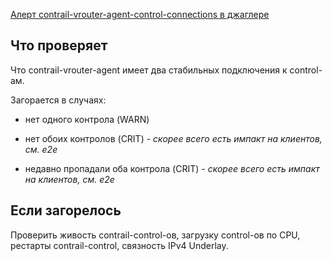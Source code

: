 [Алерт contrail-vrouter-agent-control-connections в джаглере](https://juggler.yandex-team.ru/aggregate_checks/?query=service%3Dcontrail-vrouter-agent-control-connections)

## Что проверяет

Что contrail-vrouter-agent имеет два стабильных подключения к control-ам.

Загорается в случаях:

- нет одного контрола (WARN)

- нет обоих контролов (CRIT) - *скорее всего есть импакт на клиентов, см. e2e*

- недавно пропадали оба контрола (CRIT) - *скорее всего есть импакт на клиентов, см. e2e*

## Если загорелось

Проверить живость contrail-control-ов, загрузку control-ов по CPU, рестарты contrail-control, связность IPv4 Underlay.